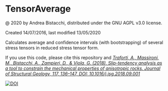 # TensorAverage
@ 2020 by Andrea Bistacchi, distributed under the GNU AGPL v3.0 license.

Created 14/07/2016, last modified 13/05/2020

Calculates average and confidence intervals (with bootstrapping) of several stress tensors in reduced stress tensor form.

If you use this code, please cite this repository and *[Traforti, A., Massironi, M., Bistacchi, A., Zampieri, D., & Viola, G. (2018). Slip-tendency analysis as a tool to constrain the mechanical properties of anisotropic rocks. Journal of Structural Geology, 117, 136–147, DOI: 10.1016/j.jsg.2018.09.001](https://www.sciencedirect.com/science/article/abs/pii/S0191814118302773)*

[![DOI](https://zenodo.org/badge/307665845.svg)](https://zenodo.org/badge/latestdoi/307665845)
